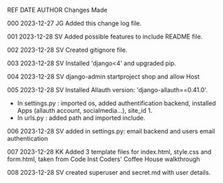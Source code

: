 REF  DATE    AUTHOR  Changes Made

000  2023-12-27 JG Added this change log file.

001  2023-12-28 SV Added possible features to include README file.

002  2023-12-28 SV Created gitignore file.

003  2023-12-28 SV Installed 'django<4' and upgraded pip.

004  2023-12-28 SV django-admin startproject shop and allow Host

005 2023-12-28 SV Installed Allauth version: 'django-allauth==0.41.0'. 
- In settings.py : imported os, added authentification backend, installed Apps (allauth account, socialmedia...), site_id 1.
- In urls.py : added path and imported include.

006 2023-12-28 SV added in settings.py: email backend and users email authentication

007  2023-12-28 KK Added 3 template files for index.html, style.css and form.html, taken from Code Inst Coders' Coffee House walkthrough

008 2023-12-28 SV created superuser and secret.md with user details.
